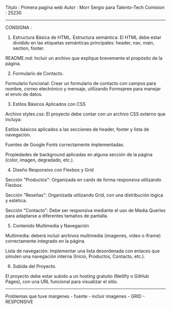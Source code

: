 Titulo : Primera pagina web
Autor : Morr Sergio para Talento-Tech
Comision : 25230

-------------------------------------------------------------------------------------------------------------------- 

CONSIGNA :
1. Estructura Básica de HTML.
Estructura semántica: El HTML debe estar dividido en las etiquetas semánticas principales: header, nav, main, section, footer.

README.md: Incluir un archivo que explique brevemente el propósito de la página.

2. Formulario de Contacto.

Formulario funcional: Crear un formulario de contacto con campos para nombre, correo electrónico y mensaje, utilizando Formspree para manejar el envío de datos.

3. Estilos Básicos Aplicados con CSS

Archivo styles.css: El proyecto debe contar con un archivo CSS externo que incluya:

Estilos básicos aplicados a las secciones de header, footer y lista de navegación.

Fuentes de Google Fonts correctamente implementadas.

Propiedades de background aplicadas en alguna sección de la página (color, imagen, degradado, etc.).

4. Diseño Responsivo con Flexbox y Grid

Sección "Productos": Organizada en cards de forma responsiva utilizando Flexbox.

Sección "Reseñas": Organizada utilizando Grid, con una distribución lógica y estética.

Sección "Contacto": Debe ser responsiva mediante el uso de Media Queries para adaptarse a diferentes tamaños de pantalla.

5. Contenido Multimedia y Navegación

Multimedia: deberá incluir archivos multimedia (imagenes, video o iframe) correctamente integrado en la página.

Lista de navegación: Implementar una lista desordenada con enlaces que simulen una navegación interna (Inicio, Productos, Contacto, etc.).

6. Subida del Proyecto.

El proyecto debe estar subido a un hosting gratuito (Netlify o GitHub Pages), con una URL funcional para visualizar el sitio.

------------------------------------------------------------------------------------------------------------------

Problemas que tuve
margenes - fuente - incluir imagenes - GRID - RESPONSIVE